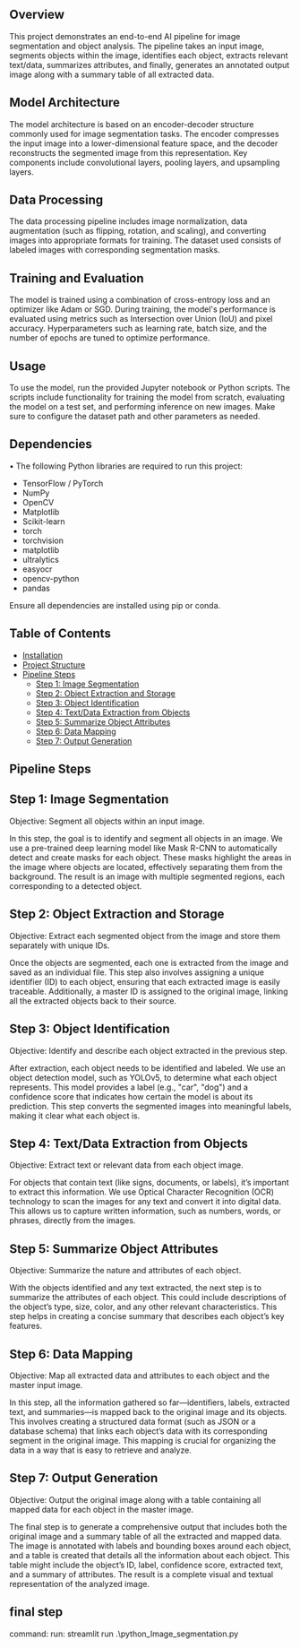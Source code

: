 
## Overview
This project demonstrates an end-to-end AI pipeline for image segmentation and object analysis. The pipeline takes an input image, segments objects within the image, identifies each object, extracts relevant text/data, summarizes attributes, and finally, generates an annotated output image along with a summary table of all extracted data.

## Model Architecture
The model architecture is based on an encoder-decoder structure commonly used for image segmentation tasks. The encoder compresses the input image into a lower-dimensional feature space, and the decoder reconstructs the segmented image from this representation. Key components include convolutional layers, pooling layers, and upsampling layers.

## Data Processing
The data processing pipeline includes image normalization, data augmentation (such as flipping, rotation, and scaling), and converting images into appropriate formats for training. The dataset used consists of labeled images with corresponding segmentation masks.

## Training and Evaluation
The model is trained using a combination of cross-entropy loss and an optimizer like Adam or SGD. During training, the model's performance is evaluated using metrics such as Intersection over Union (IoU) and pixel accuracy. Hyperparameters such as learning rate, batch size, and the number of epochs are tuned to optimize performance.

## Usage
To use the model, run the provided Jupyter notebook or Python scripts. The scripts include functionality for training the model from scratch, evaluating the model on a test set, and performing inference on new images. Make sure to configure the dataset path and other parameters as needed.

## Dependencies
•	The following Python libraries are required to run this project:
- TensorFlow / PyTorch
- NumPy
- OpenCV
- Matplotlib
- Scikit-learn
-	torch
-	torchvision
-	matplotlib
-	ultralytics
-	easyocr
-	opencv-python
- pandas

Ensure all dependencies are installed using pip or conda.

## Table of Contents
- [Installation](#installation)
- [Project Structure](#project-structure)
- [Pipeline Steps](#pipeline-steps)
  - [Step 1: Image Segmentation](#step-1-image-segmentation)
  - [Step 2: Object Extraction and Storage](#step-2-object-extraction-and-storage)
  - [Step 3: Object Identification](#step-3-object-identification)
  - [Step 4: Text/Data Extraction from Objects](#step-4-textdata-extraction-from-objects)
  - [Step 5: Summarize Object Attributes](#step-5-summarize-object-attributes)
  - [Step 6: Data Mapping](#step-6-data-mapping)
  - [Step 7: Output Generation](#step-7-output-generation)


## Pipeline Steps
## Step 1: Image Segmentation
Objective: Segment all objects within an input image.

In this step, the goal is to identify and segment all objects in an image. We use a pre-trained deep learning model like Mask R-CNN to automatically detect and create masks for each object. These masks highlight the areas in the image where objects are located, effectively separating them from the background. The result is an image with multiple segmented regions, each corresponding to a detected object.

## Step 2: Object Extraction and Storage
Objective: Extract each segmented object from the image and store them separately with unique IDs.

Once the objects are segmented, each one is extracted from the image and saved as an individual file. This step also involves assigning a unique identifier (ID) to each object, ensuring that each extracted image is easily traceable. Additionally, a master ID is assigned to the original image, linking all the extracted objects back to their source.

## Step 3: Object Identification
Objective: Identify and describe each object extracted in the previous step.

After extraction, each object needs to be identified and labeled. We use an object detection model, such as YOLOv5, to determine what each object represents. This model provides a label (e.g., "car", "dog") and a confidence score that indicates how certain the model is about its prediction. This step converts the segmented images into meaningful labels, making it clear what each object is.

## Step 4: Text/Data Extraction from Objects
Objective: Extract text or relevant data from each object image.

For objects that contain text (like signs, documents, or labels), it’s important to extract this information. We use Optical Character Recognition (OCR) technology to scan the images for any text and convert it into digital data. This allows us to capture written information, such as numbers, words, or phrases, directly from the images.

## Step 5: Summarize Object Attributes
Objective: Summarize the nature and attributes of each object.

With the objects identified and any text extracted, the next step is to summarize the attributes of each object. This could include descriptions of the object’s type, size, color, and any other relevant characteristics. This step helps in creating a concise summary that describes each object’s key features.

## Step 6: Data Mapping
Objective: Map all extracted data and attributes to each object and the master input image.

In this step, all the information gathered so far—identifiers, labels, extracted text, and summaries—is mapped back to the original image and its objects. This involves creating a structured data format (such as JSON or a database schema) that links each object’s data with its corresponding segment in the original image. This mapping is crucial for organizing the data in a way that is easy to retrieve and analyze.

## Step 7: Output Generation
Objective: Output the original image along with a table containing all mapped data for each object in the master image.

The final step is to generate a comprehensive output that includes both the original image and a summary table of all the extracted and mapped data. The image is annotated with labels and bounding boxes around each object, and a table is created that details all the information about each object. This table might include the object’s ID, label, confidence score, extracted text, and a summary of attributes. The result is a complete visual and textual representation of the analyzed image.


## final step

command:
run: streamlit run .\python_Image_segmentation.py
